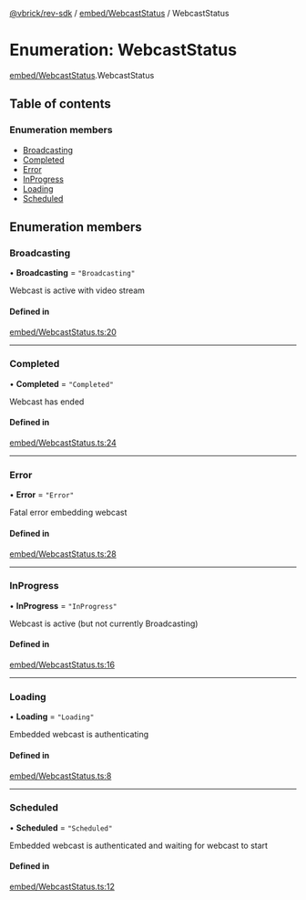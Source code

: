 [@vbrick/rev-sdk](../README.md) / [embed/WebcastStatus](../modules/embed_WebcastStatus.md) / WebcastStatus

# Enumeration: WebcastStatus

[embed/WebcastStatus](../modules/embed_WebcastStatus.md).WebcastStatus

## Table of contents

### Enumeration members

- [Broadcasting](embed_WebcastStatus.WebcastStatus.md#broadcasting)
- [Completed](embed_WebcastStatus.WebcastStatus.md#completed)
- [Error](embed_WebcastStatus.WebcastStatus.md#error)
- [InProgress](embed_WebcastStatus.WebcastStatus.md#inprogress)
- [Loading](embed_WebcastStatus.WebcastStatus.md#loading)
- [Scheduled](embed_WebcastStatus.WebcastStatus.md#scheduled)

## Enumeration members

### Broadcasting

• **Broadcasting** = `"Broadcasting"`

Webcast is active with video stream

#### Defined in

[embed/WebcastStatus.ts:20](https://github.com/vbrick/rev-sdk-js/blob/e325589/src/embed/WebcastStatus.ts#L20)

___

### Completed

• **Completed** = `"Completed"`

Webcast has ended

#### Defined in

[embed/WebcastStatus.ts:24](https://github.com/vbrick/rev-sdk-js/blob/e325589/src/embed/WebcastStatus.ts#L24)

___

### Error

• **Error** = `"Error"`

Fatal error embedding webcast

#### Defined in

[embed/WebcastStatus.ts:28](https://github.com/vbrick/rev-sdk-js/blob/e325589/src/embed/WebcastStatus.ts#L28)

___

### InProgress

• **InProgress** = `"InProgress"`

Webcast is active (but not currently Broadcasting)

#### Defined in

[embed/WebcastStatus.ts:16](https://github.com/vbrick/rev-sdk-js/blob/e325589/src/embed/WebcastStatus.ts#L16)

___

### Loading

• **Loading** = `"Loading"`

Embedded webcast is authenticating

#### Defined in

[embed/WebcastStatus.ts:8](https://github.com/vbrick/rev-sdk-js/blob/e325589/src/embed/WebcastStatus.ts#L8)

___

### Scheduled

• **Scheduled** = `"Scheduled"`

Embedded webcast is authenticated and waiting for webcast to start

#### Defined in

[embed/WebcastStatus.ts:12](https://github.com/vbrick/rev-sdk-js/blob/e325589/src/embed/WebcastStatus.ts#L12)

